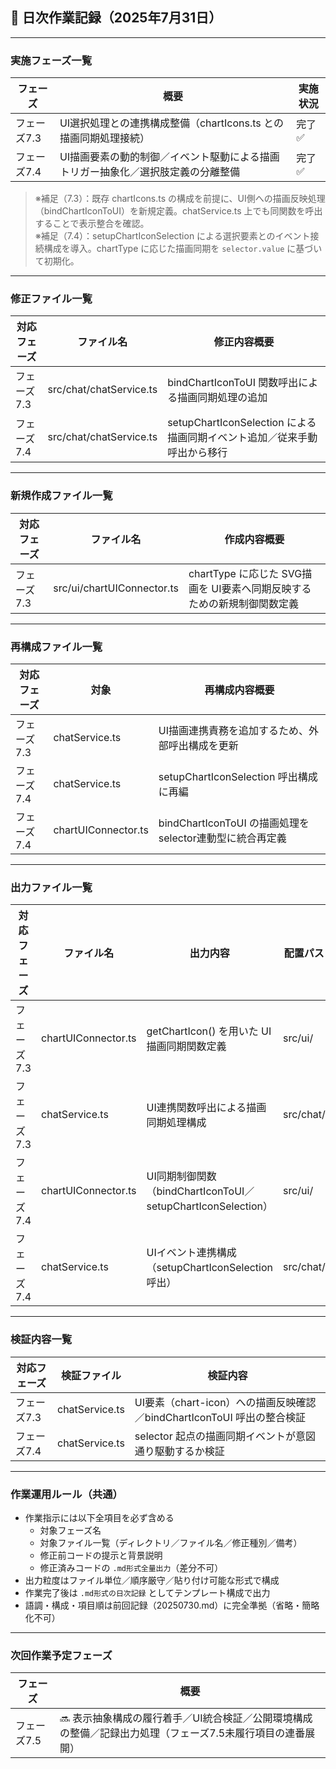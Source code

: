 ## 📅 日次作業記録（2025年7月31日）

---

### 実施フェーズ一覧

| フェーズ    | 概要                                                                                                 | 実施状況   |
|------------|------------------------------------------------------------------------------------------------------|------------|
| フェーズ7.3 | UI選択処理との連携構成整備（chartIcons.ts との描画同期処理接続）                                   | 完了 ✅     |
| フェーズ7.4 | UI描画要素の動的制御／イベント駆動による描画トリガー抽象化／選択肢定義の分離整備                   | 完了 ✅     |

> ※補足（7.3）：既存 chartIcons.ts の構成を前提に、UI側への描画反映処理（bindChartIconToUI）を新規定義。chatService.ts 上でも同関数を呼出することで表示整合を確認。  
> ※補足（7.4）：setupChartIconSelection による選択要素とのイベント接続構成を導入。chartType に応じた描画同期を `selector.value` に基づいて初期化。

---

### 修正ファイル一覧

| 対応フェーズ | ファイル名                | 修正内容概要                                                                 |
|--------------|----------------------------|------------------------------------------------------------------------------|
| フェーズ7.3  | src/chat/chatService.ts     | bindChartIconToUI 関数呼出による描画同期処理の追加                          |
| フェーズ7.4  | src/chat/chatService.ts     | setupChartIconSelection による描画同期イベント追加／従来手動呼出から移行    |

---

### 新規作成ファイル一覧

| 対応フェーズ | ファイル名                | 作成内容概要                                                                 |
|--------------|----------------------------|------------------------------------------------------------------------------|
| フェーズ7.3  | src/ui/chartUIConnector.ts  | chartType に応じた SVG描画を UI要素へ同期反映するための新規制御関数定義     |

---

### 再構成ファイル一覧

| 対応フェーズ | 対象                      | 再構成内容概要                                               |
|--------------|---------------------------|--------------------------------------------------------------|
| フェーズ7.3  | chatService.ts             | UI描画連携責務を追加するため、外部呼出構成を更新            |
| フェーズ7.4  | chatService.ts             | setupChartIconSelection 呼出構成に再編                        |
| フェーズ7.4  | chartUIConnector.ts        | bindChartIconToUI の描画処理を selector連動型に統合再定義    |

---

### 出力ファイル一覧

| 対応フェーズ | ファイル名                | 出力内容                                                       | 配置パス     |
|--------------|----------------------------|----------------------------------------------------------------|--------------|
| フェーズ7.3  | chartUIConnector.ts         | getChartIcon() を用いた UI描画同期関数定義                     | src/ui/      |
| フェーズ7.3  | chatService.ts              | UI連携関数呼出による描画同期処理構成                          | src/chat/    |
| フェーズ7.4  | chartUIConnector.ts         | UI同期制御関数（bindChartIconToUI／setupChartIconSelection）   | src/ui/      |
| フェーズ7.4  | chatService.ts              | UIイベント連携構成（setupChartIconSelection 呼出）             | src/chat/    |

---

### 検証内容一覧

| 対応フェーズ | 検証ファイル              | 検証内容                                                                       |
|--------------|---------------------------|----------------------------------------------------------------------------------|
| フェーズ7.3  | chatService.ts             | UI要素（chart-icon）への描画反映確認／bindChartIconToUI 呼出の整合検証         |
| フェーズ7.4  | chatService.ts             | selector 起点の描画同期イベントが意図通り駆動するか検証                         |

---

### 作業運用ルール（共通）

- 作業指示には以下全項目を必ず含める  
  - 対象フェーズ名  
  - 対象ファイル一覧（ディレクトリ／ファイル名／修正種別／備考）  
  - 修正前コードの提示と背景説明  
  - 修正済みコードの `.md形式全量出力`（差分不可）  
- 出力粒度はファイル単位／順序厳守／貼り付け可能な形式で構成  
- 作業完了後は `.md形式の日次記録` としてテンプレート構成で出力  
- 語調・構成・項目順は前回記録（20250730.md）に完全準拠（省略・簡略化不可）

---

### 次回作業予定フェーズ

| フェーズ    | 概要                                                                                                 |
|------------|------------------------------------------------------------------------------------------------------|
| フェーズ7.5 | 🔜 表示抽象構成の履行着手／UI統合検証／公開環境構成の整備／記録出力処理（フェーズ7.5未履行項目の連番展開） |